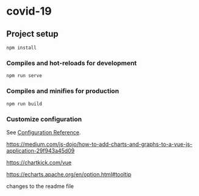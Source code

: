 # covid-19

## Project setup
```
npm install
```

### Compiles and hot-reloads for development
```
npm run serve
```

### Compiles and minifies for production
```
npm run build
```

### Customize configuration
See [Configuration Reference](https://cli.vuejs.org/config/).

https://medium.com/js-dojo/how-to-add-charts-and-graphs-to-a-vue-js-application-29f943a45d09

https://chartkick.com/vue

https://echarts.apache.org/en/option.html#tooltip

changes to the readme file
